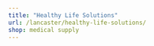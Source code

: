 ```yaml
---
title: "Healthy Life Solutions"
url: /lancaster/healthy-life-solutions/
shop: medical supply
---
```

